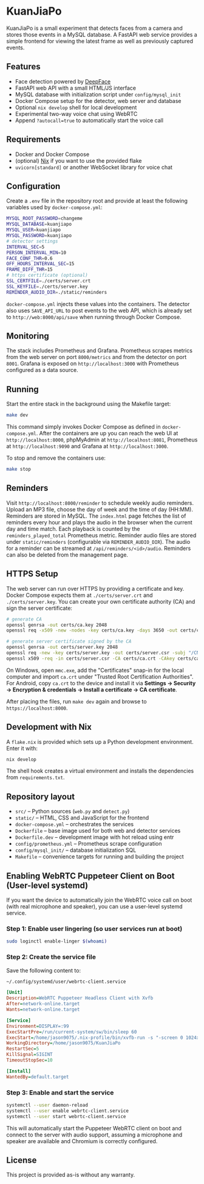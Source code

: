 # KuanJiaPo

KuanJiaPo is a small experiment that detects faces from a camera and stores
those events in a MySQL database. A FastAPI web service provides a simple
frontend for viewing the latest frame as well as previously captured events.

## Features

- Face detection powered by [DeepFace](https://github.com/serengil/deepface)
- FastAPI web API with a small HTML/JS interface
- MySQL database with initialization script under `config/mysql_init`
- Docker Compose setup for the detector, web server and database
- Optional `nix develop` shell for local development
- Experimental two-way voice chat using WebRTC
- Append `?autocall=true` to automatically start the voice call

## Requirements

- Docker and Docker Compose
- (optional) [Nix](https://nixos.org) if you want to use the provided flake
- `uvicorn[standard]` or another WebSocket library for voice chat

## Configuration

Create a `.env` file in the repository root and provide at least the following
variables used by `docker-compose.yml`:

```bash
MYSQL_ROOT_PASSWORD=changeme
MYSQL_DATABASE=kuanjiapo
MYSQL_USER=kuanjiapo
MYSQL_PASSWORD=kuanjiapo
# detector settings
INTERVAL_SEC=5
PERSON_INTERVAL_MIN=10
FACE_CONF_THR=0.6
OFF_HOURS_INTERVAL_SEC=15
FRAME_DIFF_THR=15
# https certificate (optional)
SSL_CERTFILE=./certs/server.crt
SSL_KEYFILE=./certs/server.key
REMINDER_AUDIO_DIR=./static/reminders
```

`docker-compose.yml` injects these values into the containers. The detector
also uses `SAVE_API_URL` to post events to the web API, which is already set to
`http://web:8000/api/save` when running through Docker Compose.

## Monitoring

The stack includes Prometheus and Grafana. Prometheus scrapes metrics from the
web server on port `8000/metrics` and from the detector on port `8001`. Grafana
is exposed on `http://localhost:3000` with Prometheus configured as a data
source.

## Running

Start the entire stack in the background using the Makefile target:

```bash
make dev
```

This command simply invokes Docker Compose as defined in
`docker-compose.yml`. After the containers are up you can reach the web UI at
`http://localhost:8000`, phpMyAdmin at `http://localhost:8081`, Prometheus at
`http://localhost:9090` and Grafana at `http://localhost:3000`.

To stop and remove the containers use:

```bash
make stop
```

## Reminders

Visit `http://localhost:8000/reminder` to schedule weekly audio reminders.
Upload an MP3 file, choose the day of week and the time of day (HH:MM).
Reminders are stored in MySQL. The `index.html` page fetches the list of
reminders every hour and plays the audio in the browser when the current day
and time match. Each playback is counted by the `reminders_played_total`
Prometheus metric. Reminder audio files are stored under `static/reminders`
(configurable via `REMINDER_AUDIO_DIR`). The audio for a reminder can be
streamed at `/api/reminders/<id>/audio`. Reminders can also be deleted from the
management page.

## HTTPS Setup

The web server can run over HTTPS by providing a certificate and key. Docker
Compose expects them at `./certs/server.crt` and `./certs/server.key`. You can
create your own certificate authority (CA) and sign the server certificate:

```bash
# generate CA
openssl genrsa -out certs/ca.key 2048
openssl req -x509 -new -nodes -key certs/ca.key -days 3650 -out certs/ca.crt -subj "/CN=Home CA"

# generate server certificate signed by the CA
openssl genrsa -out certs/server.key 2048
openssl req -new -key certs/server.key -out certs/server.csr -subj "/CN=jasonkuan"
openssl x509 -req -in certs/server.csr -CA certs/ca.crt -CAkey certs/ca.key -CAcreateserial -out certs/server.crt -days 3650 -extfile san.ext
```

On Windows, open `mmc.exe`, add the "Certificates" snap-in for the local
computer and import `ca.crt` under "Trusted Root Certification Authorities".
For Android, copy `ca.crt` to the device and install it via
**Settings → Security → Encryption & credentials → Install a certificate → CA certificate**.

After placing the files, run `make dev` again and browse to
`https://localhost:8000`.

## Development with Nix

A `flake.nix` is provided which sets up a Python development environment. Enter
it with:

```bash
nix develop
```

The shell hook creates a virtual environment and installs the dependencies from
`requirements.txt`.

## Repository layout

- `src/` – Python sources (`web.py` and `detect.py`)
- `static/` – HTML, CSS and JavaScript for the frontend
- `docker-compose.yml` – orchestrates the services
- `Dockerfile` – base image used for both web and detector services
- `Dockerfile.dev` – development image with hot reload using entr
- `config/prometheus.yml` – Prometheus scrape configuration
- `config/mysql_init/` – database initialization SQL
- `Makefile` – convenience targets for running and building the project

## Enabling WebRTC Puppeteer Client on Boot (User-level systemd)

If you want the device to automatically join the WebRTC voice call on boot (with real microphone and speaker), you can use a user-level systemd service.

### Step 1: Enable user lingering (so user services run at boot)

```bash
sudo loginctl enable-linger $(whoami)
```

### Step 2: Create the service file

Save the following content to:

```bash
~/.config/systemd/user/webrtc-client.service
```

```ini
[Unit]
Description=WebRTC Puppeteer Headless Client with Xvfb
After=network-online.target
Wants=network-online.target

[Service]
Environment=DISPLAY=:99
ExecStartPre=/run/current-system/sw/bin/sleep 60
ExecStart=/home/jason9075/.nix-profile/bin/xvfb-run -s "-screen 0 1024x768x24" node /home/jason9075/KuanJiaPo/puppeteer-client.js
WorkingDirectory=/home/jason9075/KuanJiaPo
RestartSec=5
KillSignal=SIGINT
TimeoutStopSec=10

[Install]
WantedBy=default.target
```

### Step 3: Enable and start the service

```bash
systemctl --user daemon-reload
systemctl --user enable webrtc-client.service
systemctl --user start webrtc-client.service
```

This will automatically start the Puppeteer WebRTC client on boot and connect to the server with audio support, assuming a microphone and speaker are available and Chromium is correctly configured.

## License

This project is provided as-is without any warranty.
